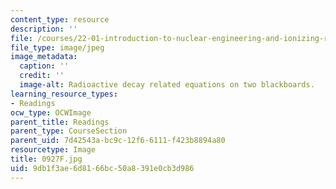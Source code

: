 ```yaml
---
content_type: resource
description: ''
file: /courses/22-01-introduction-to-nuclear-engineering-and-ionizing-radiation-fall-2016/9db1f3ae6d8166bc50a8391e0cb3d986_0927F.jpg
file_type: image/jpeg
image_metadata:
  caption: ''
  credit: ''
  image-alt: Radioactive decay related equations on two blackboards.
learning_resource_types:
- Readings
ocw_type: OCWImage
parent_title: Readings
parent_type: CourseSection
parent_uid: 7d42543a-bc9c-12f6-6111-f423b8894a80
resourcetype: Image
title: 0927F.jpg
uid: 9db1f3ae-6d81-66bc-50a8-391e0cb3d986
---
```

